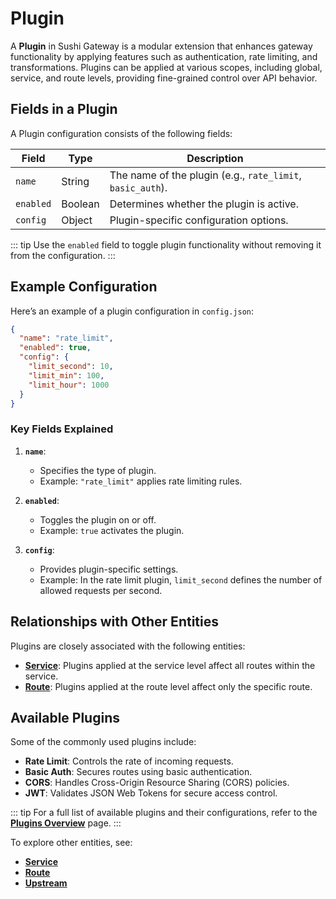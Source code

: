 # Plugin

A **Plugin** in Sushi Gateway is a modular extension that enhances gateway functionality by applying features such as authentication, rate limiting, and transformations. Plugins can be applied at various scopes, including global, service, and route levels, providing fine-grained control over API behavior.

## Fields in a Plugin

A Plugin configuration consists of the following fields:

| Field     | Type    | Description                                                |
| --------- | ------- | ---------------------------------------------------------- |
| `name`    | String  | The name of the plugin (e.g., `rate_limit`, `basic_auth`). |
| `enabled` | Boolean | Determines whether the plugin is active.                   |
| `config`  | Object  | Plugin-specific configuration options.                     |

::: tip
Use the `enabled` field to toggle plugin functionality without removing it from the configuration.
:::

## Example Configuration

Here’s an example of a plugin configuration in `config.json`:

```json
{
  "name": "rate_limit",
  "enabled": true,
  "config": {
    "limit_second": 10,
    "limit_min": 100,
    "limit_hour": 1000
  }
}
```

### Key Fields Explained

1. **`name`**:

   - Specifies the type of plugin.
   - Example: `"rate_limit"` applies rate limiting rules.

2. **`enabled`**:

   - Toggles the plugin on or off.
   - Example: `true` activates the plugin.

3. **`config`**:
   - Provides plugin-specific settings.
   - Example: In the rate limit plugin, `limit_second` defines the number of allowed requests per second.

## Relationships with Other Entities

Plugins are closely associated with the following entities:

- **[Service](../entities/service.md)**: Plugins applied at the service level affect all routes within the service.
- **[Route](../entities/route.md)**: Plugins applied at the route level affect only the specific route.

## Available Plugins

Some of the commonly used plugins include:

- **Rate Limit**: Controls the rate of incoming requests.
- **Basic Auth**: Secures routes using basic authentication.
- **CORS**: Handles Cross-Origin Resource Sharing (CORS) policies.
- **JWT**: Validates JSON Web Tokens for secure access control.

::: tip
For a full list of available plugins and their configurations, refer to the **[Plugins Overview](../../plugins/index.md)** page.
:::

To explore other entities, see:

- **[Service](../entities/service.md)**
- **[Route](../entities/route.md)**
- **[Upstream](../entities/upstream.md)**
